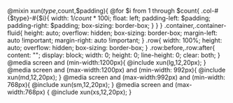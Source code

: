 @mixin xun($type,$count,$padding){
  @for $i from 1 through $count{
    .col-#{$type}-#{$i}{
      width: 1/$count*100%*$i;
      float: left;
      padding-left: $padding;
      padding-right: $padding;
      box-sizing: border-box;
    }
  }
}
.container,.container-fluid{
  height: auto;
  overflow: hidden;
  box-sizing: border-box;
  margin-left: auto !important;
  margin-right: auto !important;
}
.row{
  width: 100%;
  height: auto;
  overflow: hidden;
  box-sizing: border-box;
}
.row:before,.row:after{
  content: "";
  display: block;
  width: 0;
  height: 0;
  line-height: 0;
  clear: both;
}
@media screen and (min-width:1200px){
  @include xun(lg,12,20px);
}
@media screen and (max-width:1200px) and (min-width: 992px){
  @include xun(md,12,20px);
}
@media screen and (max-width:992px) and (min-width: 768px){
  @include xun(sm,12,20px);
}
@media screen and (max-width:768px) {
  @include xun(xs,12,20px);
}

